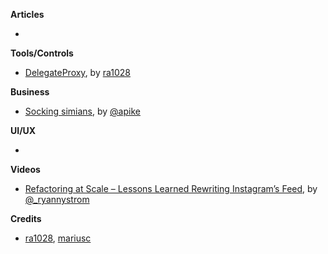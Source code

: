 
**Articles**

*


**Tools/Controls**

* [DelegateProxy](https://github.com/ra1028/DelegateProxy), by [ra1028](https://github.com/ra1028)

**Business**

* [Socking simians](http://www.allenpike.com/2016/socking-simians/), by [@apike](http://www.twitter.com/apike/)

**UI/UX**

*

**Videos**

* [Refactoring at Scale – Lessons Learned Rewriting Instagram’s Feed](https://realm.io/news/tryswift-ryan-nystrom-refactoring-at-scale-lessons-learned-rewriting-instagram-feed/), by [@_ryannystrom](https://twitter.com/_ryannystrom)

**Credits**

* [ra1028](https://github.com/ra1028), [mariusc](https://github.com/mariusc)
